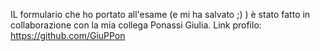 IL formulario che ho portato all'esame (e mi ha salvato ;) ) è stato fatto in collaborazione con la mia collega Ponassi Giulia.
Link profilo: https://github.com/GiuPPon

